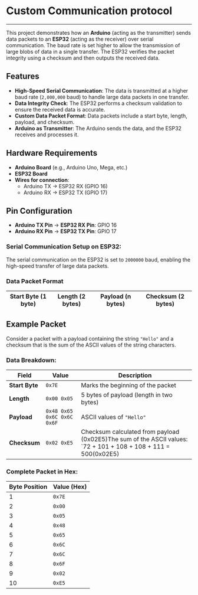 # Custom Communication protocol
---
This project demonstrates how an **Arduino** (acting as the transmitter) sends data packets to an **ESP32** (acting as the receiver) over serial communication. The baud rate is set higher to allow the transmission of large blobs of data in a single transfer. The ESP32 verifies the packet integrity using a checksum and then outputs the received data.

## Features
- **High-Speed Serial Communication**: The data is transmitted at a higher baud rate (`2,000,000` baud) to handle large data packets in one transfer.
- **Data Integrity Check**: The ESP32 performs a checksum validation to ensure the received data is accurate.
- **Custom Data Packet Format**: Data packets include a start byte, length, payload, and checksum.
- **Arduino as Transmitter**: The Arduino sends the data, and the ESP32 receives and processes it.

## Hardware Requirements
- **Arduino Board** (e.g., Arduino Uno, Mega, etc.)
- **ESP32 Board**
- **Wires for connection**:
  - Arduino TX → ESP32 RX (GPIO 16)
  - Arduino RX → ESP32 TX (GPIO 17)

## Pin Configuration
- **Arduino TX Pin** → **ESP32 RX Pin**: GPIO 16
- **Arduino RX Pin** → **ESP32 TX Pin**: GPIO 17

### Serial Communication Setup on ESP32:
The serial communication on the ESP32 is set to `2000000` baud, enabling the high-speed transfer of large data packets.

### Data Packet Format
| Start Byte (1 byte)  | Length (2 bytes) | Payload (n bytes) | Checksum (2 bytes) |
|----------------------|------------------|-------------------|---------------------|



## Example Packet

Consider a packet with a payload containing the string `"Hello"` and a checksum that is the sum of the ASCII values of the string characters.

### Data Breakdown:

| **Field**        | **Value**            | **Description**                          |
|------------------|----------------------|------------------------------------------|
| **Start Byte**   | `0x7E`               | Marks the beginning of the packet        |
| **Length**       | `0x00 0x05`          | 5 bytes of payload (length in two bytes) |
| **Payload**      | `0x48 0x65 0x6C 0x6C 0x6F` | ASCII values of `"Hello"`                 |
| **Checksum**     | `0x02 0xE5`          | Checksum calculated from payload (0x02E5)The sum of the ASCII values: `72 + 101 + 108 + 108 + 111 = 500(0x02E5)|

### Complete Packet in Hex:
| **Byte Position** | **Value (Hex)** |
|-------------------|-----------------|
| 1                 | `0x7E`          |
| 2                 | `0x00`          |
| 3                 | `0x05`          |
| 4                 | `0x48`          |
| 5                 | `0x65`          |
| 6                 | `0x6C`          |
| 7                 | `0x6C`          |
| 8                 | `0x6F`          |
| 9                 | `0x02`          |
| 10                | `0xE5`          |




